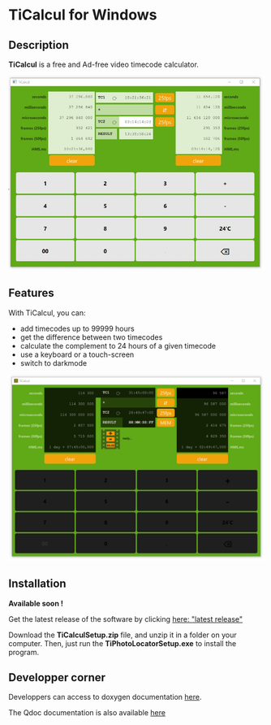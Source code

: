 # TiCalcul for Windows

## Description

**TiCalcul** is a free and Ad-free video timecode calculator.

![Screenshot](./images/screenshot.jpg)

## Features

With TiCalcul, you can:

* add timecodes up to 99999 hours
* get the difference between two timecodes
* calculate the complement to 24 hours of a given timecode
* use a keyboard or a touch-screen
* switch to darkmode

![Screenshot](./images/DarkMode.png)

## Installation

**Available soon !**

Get the latest release of the software by clicking [here: "latest release"](https://github.com/Sphinkie/TiCalcul/releases/latest/download/TiCalculSetup.zip)

Download the **TiCalculSetup.zip** file, and unzip it in a folder on your computer.
Then, just run the **TiPhotoLocatorSetup.exe** to install the program.

## Developper corner

Developpers can access to doxygen documentation [here](https://sphinkie.github.io/TiCalcul/doxygen/html/index.html).

The Qdoc documentation is also available [here](https://sphinkie.github.io/TiCalcul/qdoc/html/ticalcul-module.html)
